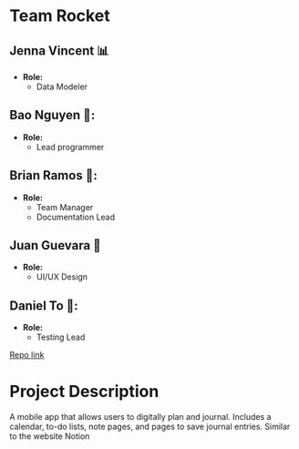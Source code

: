 # Team Rocket
## Jenna Vincent 📊
- **Role:**
  - Data Modeler

## Bao Nguyen 🔧:
- **Role:**
  - Lead programmer

## Brian Ramos 🥭:
- **Role:**
  - Team Manager
  - Documentation Lead
 
## Juan Guevara 📱
- **Role:**
  - UI/UX Design

## Daniel To 📱:
- **Role:**
  - Testing Lead

[Repo link](https://github.com/JennaRV/BulletJournal)

# Project Description
A mobile app that allows users to digitally plan and journal. Includes a calendar, to-do lists, note pages, and pages to save journal entries. Similar to the website Notion



